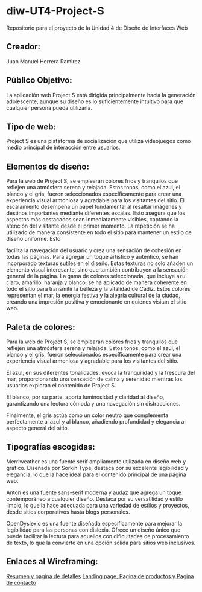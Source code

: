 # diw-UT4-Project-S

Repositorio para el proyecto de la Unidad 4 de Diseño de Interfaces Web

## **Creador:**

Juan Manuel Herrera Ramirez

## **Público Objetivo:**

La aplicación web Project S está dirigida principalmente hacia la generación adolescente, aunque su diseño es lo suficientemente intuitivo para que cualquier persona pueda utilizarla.

## **Tipo de web:**

Project S es una plataforma de socialización que utiliza videojuegos como medio principal de interacción entre usuarios.

## **Elementos de diseño:**

Para la web de Project S, se emplearán colores fríos y tranquilos que reflejen una atmósfera serena y relajada. Estos tonos, como el azul, el blanco y el gris, fueron seleccionados específicamente para crear una experiencia visual armoniosa y agradable para los visitantes del sitio. El escalamiento desempeña un papel fundamental al resaltar imágenes y destinos importantes mediante diferentes escalas. Esto asegura que los aspectos más destacados sean inmediatamente visibles, captando la atención del visitante desde el primer momento. La repetición se ha utilizado de manera consistente en todo el sitio para mantener un estilo de diseño uniforme. Esto

facilita la navegación del usuario y crea una sensación de cohesión en todas las páginas. Para agregar un toque artístico y auténtico, se han incorporado texturas sutiles en el diseño. Estas texturas no solo añaden un elemento visual interesante, sino que también contribuyen a la sensación general de la página. La gama de colores seleccionada, que incluye azul claro, amarillo, naranja y blanco, se ha aplicado de manera coherente en todo el sitio para transmitir la belleza y la vitalidad de Cádiz. Estos colores representan el mar, la energía festiva y la alegría cultural de la ciudad, creando una impresión positiva y emocionante en quienes visitan el sitio web.

## **Paleta de colores:**

Para la web de Project S, se emplearán colores fríos y tranquilos que reflejen una atmósfera serena y relajada. Estos tonos, como el azul, el blanco y el gris, fueron seleccionados específicamente para crear una experiencia visual armoniosa y agradable para los visitantes del sitio.

El azul, en sus diferentes tonalidades, evoca la tranquilidad y la frescura del mar, proporcionando una sensación de calma y serenidad mientras los usuarios exploran el contenido de Project S.

El blanco, por su parte, aporta luminosidad y claridad al diseño, garantizando una lectura cómoda y una navegación sin distracciones.

Finalmente, el gris actúa como un color neutro que complementa perfectamente al azul y al blanco, añadiendo profundidad y elegancia al aspecto general del sitio.

## **Tipografías escogidas:**

Merriweather es una fuente serif ampliamente utilizada en diseño web y gráfico. Diseñada por Sorkin Type, destaca por su excelente legibilidad y elegancia, lo que la hace ideal para el contenido principal de una página web.

Anton es una fuente sans-serif moderna y audaz que agrega un toque contemporáneo a cualquier diseño. Destaca por su versatilidad y estilo limpio, lo que la hace adecuada para una variedad de estilos y proyectos, desde sitios corporativos hasta blogs personales.

OpenDyslexic es una fuente diseñada específicamente para mejorar la legibilidad para las personas con dislexia. Ofrece un diseño único que puede facilitar la lectura para aquellos con dificultades de procesamiento de texto, lo que la convierte en una opción sólida para sitios web inclusivos.

## **Enlaces al Wireframing:**

[Resumen y pagina de detalles](https://www.figma.com/file/Z2lhgLJsMvojWVAQnBcClE/Untitled?type=design&node-id=1%3A127&mode=design&t=TiwLMtSqAgyh6yOk-1)
[Landing page, Pagina de productos y Pagina de contacto](https://www.figma.com/file/29IunopiW3JlIPl47vRxHY/Untitled?type=design&node-id=2%3A44&mode=design&t=luMKb9PmDMMhJO53-1)


